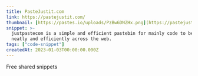 ```yaml
---
title: PasteJustit.com
link: https://pastejustit.com/
thumbnail: [https://pastes.io/uploads/PzBw6DNZHx.png](https://pastejustit.com/uploads/fLRnWMzogt.png)
snippet: >-
  justpastecom is a simple and efficient pastebin for mainly code to be distributed
  neatly and efficiently across the web.
tags: ["code-snippet"]
createdAt: 2023-01-03T00:00:00.000Z
---
```

Free shared snippets
